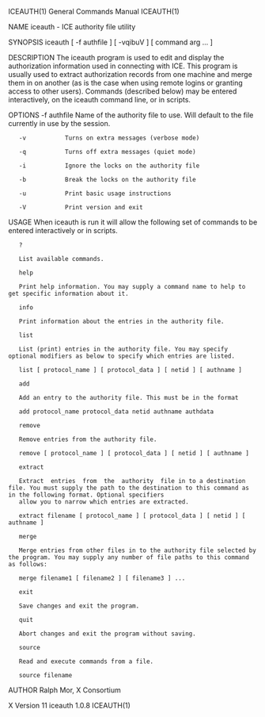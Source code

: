 ICEAUTH(1)                                                                       General Commands Manual                                                                       ICEAUTH(1)

NAME
       iceauth - ICE authority file utility

SYNOPSIS
       iceauth [ -f authfile ] [ -vqibuV ] [ command arg ... ]

DESCRIPTION
       The iceauth program is used to edit and display the authorization information used in connecting with ICE.  This program is usually used to extract authorization records from one
       machine and merge them in on another (as is the case when using remote logins or granting access to other users).  Commands (described below) may be entered interactively, on the
       iceauth command line, or in scripts.

OPTIONS
       -f authfile  Name of the authority file to use. Will default to
                    the file currently in use by the session.

       -v           Turns on extra messages (verbose mode)

       -q           Turns off extra messages (quiet mode)

       -i           Ignore the locks on the authority file

       -b           Break the locks on the authority file

       -u           Print basic usage instructions

       -V           Print version and exit

USAGE
       When iceauth is run it will allow the following set of commands to be entered interactively or in scripts.

       ?

       List available commands.

       help

       Print help information. You may supply a command name to help to get specific information about it.

       info

       Print information about the entries in the authority file.

       list

       List (print) entries in the authority file. You may specify optional modifiers as below to specify which entries are listed.

       list [ protocol_name ] [ protocol_data ] [ netid ] [ authname ]

       add

       Add an entry to the authority file. This must be in the format

       add protocol_name protocol_data netid authname authdata

       remove

       Remove entries from the authority file.

       remove [ protocol_name ] [ protocol_data ] [ netid ] [ authname ]

       extract

       Extract  entries  from  the  authority  file in to a destination file. You must supply the path to the destination to this command as in the following format. Optional specifiers
       allow you to narrow which entries are extracted.

       extract filename [ protocol_name ] [ protocol_data ] [ netid ] [ authname ]

       merge

       Merge entries from other files in to the authority file selected by the program. You may supply any number of file paths to this command as follows:

       merge filename1 [ filename2 ] [ filename3 ] ...

       exit

       Save changes and exit the program.

       quit

       Abort changes and exit the program without saving.

       source

       Read and execute commands from a file.

       source filename

AUTHOR
       Ralph Mor, X Consortium

X Version 11                                                                          iceauth 1.0.8                                                                            ICEAUTH(1)
